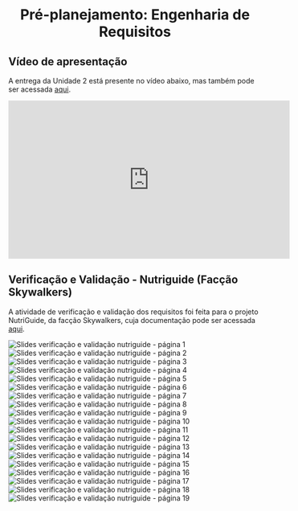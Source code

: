 <h1 align="center"><b>Pré-planejamento: Engenharia de Requisitos</b></h1>

## Vídeo de apresentação

A entrega da Unidade 2 está presente no vídeo abaixo, mas também pode ser acessada [aqui](https://youtu.be/WZDIMiSaM-c).

<center>

<iframe width="560" height="315" src="https://www.youtube.com/embed/WZDIMiSaM-c?si=orDz6gaVZFxdZvzA" title="YouTube video player" frameborder="0" allow="accelerometer; autoplay; clipboard-write; encrypted-media; gyroscope; picture-in-picture; web-share" allowfullscreen></iframe>

</center>

## Verificação e Validação - Nutriguide (Facção Skywalkers)

A atividade de verificação e validação dos requisitos foi feita para o projeto NutriGuide, da facção Skywalkers, cuja documentação pode ser acessada [aqui](https://mdsreq-fga-unb.github.io/2023.2-NutriGuide/).


![Slides verificação e validação nutriguide - página 1](../assets/Verificação%20e%20Validação%20-%20NutriGuide/NutriGuide-1-01.jpg)
![Slides verificação e validação nutriguide - página 2](../assets/Verificação%20e%20Validação%20-%20NutriGuide/NutriGuide-1-02.jpg)
![Slides verificação e validação nutriguide - página 3](../assets/Verificação%20e%20Validação%20-%20NutriGuide/NutriGuide-1-03.jpg)
![Slides verificação e validação nutriguide - página 4](../assets/Verificação%20e%20Validação%20-%20NutriGuide/NutriGuide-1-04.jpg)
![Slides verificação e validação nutriguide - página 5](../assets/Verificação%20e%20Validação%20-%20NutriGuide/NutriGuide-1-05.jpg)
![Slides verificação e validação nutriguide - página 6](../assets/Verificação%20e%20Validação%20-%20NutriGuide/NutriGuide-1-06.jpg)
![Slides verificação e validação nutriguide - página 7](../assets/Verificação%20e%20Validação%20-%20NutriGuide/NutriGuide-1-07.jpg)
![Slides verificação e validação nutriguide - página 8](../assets/Verificação%20e%20Validação%20-%20NutriGuide/NutriGuide-1-08.jpg)
![Slides verificação e validação nutriguide - página 9](../assets/Verificação%20e%20Validação%20-%20NutriGuide/NutriGuide-1-09.jpg)
![Slides verificação e validação nutriguide - página 10](../assets/Verificação%20e%20Validação%20-%20NutriGuide/NutriGuide-1-10.jpg)
![Slides verificação e validação nutriguide - página 11](../assets/Verificação%20e%20Validação%20-%20NutriGuide/NutriGuide-1-11.jpg)
![Slides verificação e validação nutriguide - página 12](../assets/Verificação%20e%20Validação%20-%20NutriGuide/NutriGuide-1-12.jpg)
![Slides verificação e validação nutriguide - página 13](../assets/Verificação%20e%20Validação%20-%20NutriGuide/NutriGuide-1-13.jpg)
![Slides verificação e validação nutriguide - página 14](../assets/Verificação%20e%20Validação%20-%20NutriGuide/NutriGuide-1-14.jpg)
![Slides verificação e validação nutriguide - página 15](../assets/Verificação%20e%20Validação%20-%20NutriGuide/NutriGuide-1-15.jpg)
![Slides verificação e validação nutriguide - página 16](../assets/Verificação%20e%20Validação%20-%20NutriGuide/NutriGuide-1-16.jpg)
![Slides verificação e validação nutriguide - página 17](../assets/Verificação%20e%20Validação%20-%20NutriGuide/NutriGuide-1-17.jpg)
![Slides verificação e validação nutriguide - página 18](../assets/Verificação%20e%20Validação%20-%20NutriGuide/NutriGuide-1-18.jpg)
![Slides verificação e validação nutriguide - página 19](../assets/Verificação%20e%20Validação%20-%20NutriGuide/NutriGuide-1-19.jpg)
